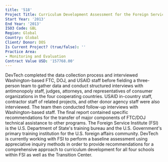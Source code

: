```yaml
---
title: '518'
Project Title: Curriculum Development Assessment for the Foreign Service Institute
Start Year: '2013'
End Year: '2013'
ISO3 Code: GBL
Region: Global
Country: Global
Client/ Donor: DOS
Is Current Project? (true/false): ''
Practice Area:
- Monitoring and Evaluation
Contract Value USD: '157768.00'
---
```


DevTech completed the data collection process and interviewed Washington-based FTC, DOJ, and USAID staff before fielding a three-person team to gather data and conduct structured interviews with antimonopoly staff, judges, attorneys, and representatives of consumer organizations in the four cooperating countries. USAID in-country staff, contractor staff of related projects, and other donor agency staff were also interviewed. The team then conducted follow-up interviews with Washington-based staff. The final report contained specific recommendations for the transfer of major components of FTC/DOJ technical assistance to other programs. The Foreign Service Institute (FSI) is the U.S. Department of State's training bureau and the U.S. Government's primary training institution for the U.S. foreign affairs community. DevTech is currently working with FSI to perform a baseline assessment using appreciative inquiry methods in order to provide recommendations for a comprehensive approach to curriculum development for all four schools within FSI as well as the Transition Center.